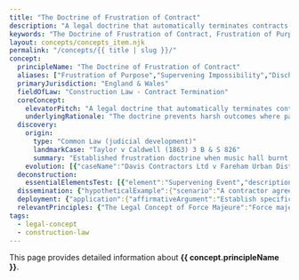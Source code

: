 ```yaml
---
title: "The Doctrine of Frustration of Contract"
description: "A legal doctrine that automatically terminates contracts when supervening events render performance impossible or radically different from what was originally contemplated, without fault of either party - providing escape from contractual obligations when circumstances fundamentally change."
keywords: "The Doctrine of Frustration of Contract, Frustration of Purpose, Supervening Impossibility, Discharge by Frustration, Taylor v Caldwell Doctrine, Construction Law - Contract Termination, England & Wales, construction law, legal concept"
layout: concepts/concepts_item.njk
permalink: "/concepts/{{ title | slug }}/"
concept:
  principleName: "The Doctrine of Frustration of Contract"
  aliases: ["Frustration of Purpose","Supervening Impossibility","Discharge by Frustration","Taylor v Caldwell Doctrine"]
  primaryJurisdiction: "England & Wales"
  fieldOfLaw: "Construction Law - Contract Termination"
  coreConcept:
    elevatorPitch: "A legal doctrine that automatically terminates contracts when supervening events render performance impossible or radically different from what was originally contemplated, without fault of either party - providing escape from contractual obligations when circumstances fundamentally change."
    underlyingRationale: "The doctrine prevents harsh outcomes where parties would otherwise remain bound by impossible or fundamentally altered obligations due to unforeseeable events. It recognizes that contracting parties cannot anticipate every possible circumstance and provides relief where continued performance would be unjust or meaningless."
  discovery:
    origin:
      type: "Common Law (judicial development)"
      landmarkCase: "Taylor v Caldwell (1863) 3 B & S 826"
      summary: "Established frustration doctrine when music hall burnt down before contracted concerts, holding parties discharged from performance where subject matter destroyed without fault. This created exception to absolute contractual obligations principle from Paradine v Jane."
    evolution: [{"caseName":"Davis Contractors Ltd v Fareham Urban District Council [1956] AC 696","year":1956,"contribution":"Lord Radcliffe provided classic definition: frustration occurs when performance becomes incapable due to circumstances rendering it radically different from what was undertaken by the contract."},{"caseName":"Law Reform (Frustrated Contracts) Act 1943","year":1943,"contribution":"Statutory framework for consequences of frustration, allowing courts discretionary powers to apportion losses and provide monetary awards that achieve justice between parties."},{"caseName":"National Carriers Ltd v Panalpina (Northern) Ltd [1981] AC 675","year":1981,"contribution":"House of Lords confirmed frustration can apply to leases and established that temporary impossibility insufficient unless it effectively destroys the contract's commercial purpose."}]
  deconstruction:
    essentialElementsTest: [{"element":"Supervening Event","description":"An event must occur after contract formation that was not contemplated by the parties and could not reasonably have been foreseen at the time of contracting."},{"element":"Impossibility or Radical Change","description":"The event must render performance impossible or so fundamentally different that it would be unjust to hold parties to their original obligations."},{"element":"No Party Fault","description":"The frustrating event must not be due to the fault, act, or election of either party - self-induced frustration provides no relief."},{"element":"No Contractual Provision","description":"The contract must not contain express provisions dealing with the supervening event, as force majeure or similar clauses exclude frustration doctrine."}]
  dissemination: {"hypotheticalExample":{"scenario":"A contractor agrees to build a conference center by December 2023 for hosting a major international summit. After foundation work begins, the government permanently designates the site as a protected archaeological area, making any construction illegal. The contract contains no force majeure clause addressing government prohibition, and the designation was unforeseeable when contracting. The summit is moved to another country, eliminating the specific purpose.","outcome":"The contract would likely be frustrated due to supervening illegality and failure of fundamental purpose. Both impossibility (legal prohibition) and radical change in circumstances (loss of specific purpose) are present without party fault. The parties would be discharged from future obligations, though they may need to address costs incurred under the Law Reform (Frustrated Contracts) Act 1943."},"audienceAdaptation":{"forClient":"Frustration is an emergency exit from contracts when something truly catastrophic and unforeseeable happens that makes performance impossible or pointless. However, it's extremely difficult to prove and courts are reluctant to let parties escape from bad bargains. Most construction contracts contain force majeure clauses that prevent you from claiming frustration. If successful, it kills the contract entirely - you can't just pause it and restart later. Consider whether you really want the contract terminated permanently before claiming frustration.","forLawyer":"Frustration is notoriously difficult to establish in construction contexts due to the high legal threshold and comprehensive risk allocation in modern contracts. Key analytical steps: identify the precise supervening event; establish its unforeseeability at contract formation; prove impossibility or radical change in performance; confirm no party fault; verify absence of contractual provisions covering the event. Consider whether temporary impossibility under Restatement Section 269 might be preferable to permanent discharge. Document the frustrating event carefully and consider statutory adjustment of losses under the 1943 Act."}}
  deployment: {"application":{"affirmativeArgument":"Establish specific supervening event occurring after contract formation; prove event was genuinely unforeseeable by reasonable parties; demonstrate performance is now impossible or radically different; show no party contributed to the event; confirm contract lacks relevant force majeure or similar provisions; establish fundamental change in contractual purpose.","defensiveArgument":"Challenge foreseeability of the alleged frustrating event; argue performance remains possible albeit more difficult or expensive; prove party fault or contribution to the situation; identify contractual provisions covering the event; demonstrate temporary rather than permanent impossibility; show commercial purpose remains achievable."},"legalConsequence":"If successfully applied, automatically terminates the contract from the point of frustration, discharging both parties from future obligations, with potential statutory adjustment of losses and recovery of benefits under the Law Reform (Frustrated Contracts) Act 1943."}
  relevantPrinciples: {"The Legal Concept of Force Majeure":"Force majeure clauses in contracts typically exclude frustration doctrine by providing contractual mechanism for dealing with supervening events","The Doctrine of Total Failure of Consideration":"May apply to recover payments made before frustration where no benefit received in return","The Legal Status of a Condition Precedent":"Frustration may occur where condition precedent becomes impossible to fulfill due to supervening events"}
tags: 
  - legal-concept
  - construction-law
---
```


This page provides detailed information about **{{ concept.principleName }}**.
